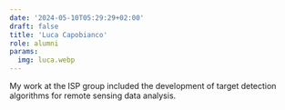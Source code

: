 ```yaml
---
date: '2024-05-10T05:29:29+02:00'
draft: false
title: 'Luca Capobianco'
role: alumni
params:
  img: luca.webp
---
```


My work at the ISP group included the development of target detection algorithms for remote sensing data analysis.
